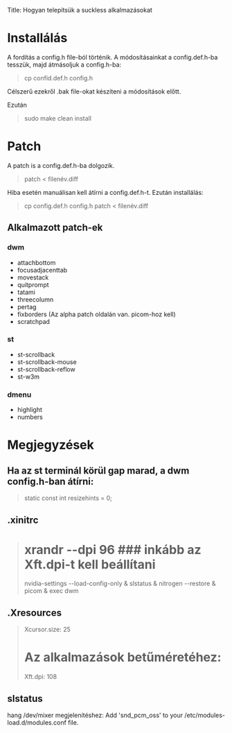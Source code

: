 Title: Hogyan telepítsük a suckless alkalmazásokat

# Installálás

A fordítás a config.h file-ból történik.
A módosításainkat a config.def.h-ba tesszük, majd átmásoljuk a config.h-ba:
> cp confid.def.h config.h

Célszerű ezekről .bak file-okat készíteni a módosítások előtt.

Ezután
> sudo make clean install

# Patch

A patch is a config.def.h-ba dolgozik.
> patch < filenév.diff

Hiba esetén manuálisan kell átírni a config.def.h-t.
Ezután installálás:
> cp config.def.h config.h
> patch < filenév.diff

## Alkalmazott patch-ek
### dwm
+ attachbottom
+ focusadjacenttab
+ movestack
+ quitprompt
+ tatami  
+ threecolumn
+ pertag
+ fixborders (Az alpha patch oldalán van. picom-hoz kell)
+ scratchpad

### st
+ st-scrollback
+ st-scrollback-mouse
+ st-scrollback-reflow
+ st-w3m

### dmenu
+ highlight
+ numbers

# Megjegyzések
## Ha az st terminál körül gap marad, a dwm config.h-ban átírni:
> static const int resizehints = 0;

## .xinitrc
> # xrandr --dpi 96 ### inkább az Xft.dpi-t kell beállítani
> nvidia-settings --load-config-only &
> slstatus &
> nitrogen --restore &
> picom &
> exec dwm

## .Xresources 
> Xcursor.size: 25
> # Az alkalmazások betűméretéhez:
> Xft.dpi: 108

## slstatus 
hang /dev/mixer megjelenítéshez:
Add 'snd_pcm_oss' to your /etc/modules-load.d/modules.conf file.
